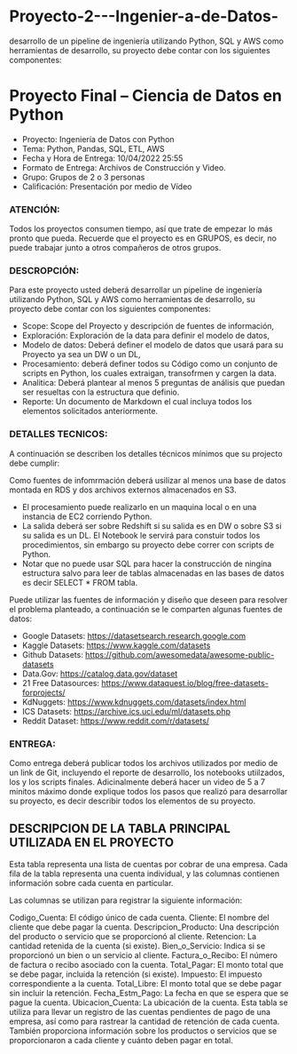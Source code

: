 # Proyecto-2---Ingenier-a-de-Datos-
desarrollo de un pipeline de ingeniería utilizando Python, SQL y AWS como herramientas de desarrollo, su proyecto debe contar con los siguientes componentes:


# Proyecto Final – Ciencia de Datos en Python

- Proyecto: Ingeniería de Datos con Python
- Tema: Python, Pandas, SQL, ETL, AWS
- Fecha y Hora de Entrega: 10/04/2022 25:55
- Formato de Entrega: Archivos de Construcción y Video.
- Grupo: Grupos de 2 o 3 personas
- Calificación: Presentación por medio de Vídeo


### ATENCIÓN:
Todos los proyectos consumen tiempo, así que trate de empezar lo más
pronto que pueda. Recuerde que el proyecto es en GRUPOS, es decir, no puede
trabajar junto a otros compañeros de otros grupos.

### DESCROPCIÓN:
Para este proyecto usted deberá desarrollar un pipeline de
ingeniería utilizando Python, SQL y AWS como herramientas de desarrollo, su
proyecto debe contar con los siguientes componentes:


- Scope: Scope del Proyecto y descripción de fuentes de información,
- Exploración: Exploración de la data para definir el modelo de datos,
- Modelo de datos: Deberá definer el modelo de datos que usará para su
Proyecto ya sea un DW o un DL,
- Procesamiento: deberá definer todos su Código como un conjunto de scripts
en Python, los cuales extraigan, transofrmen y cargen la data.
- Analitica: Deberá plantear al menos 5 preguntas de análisis que puedan ser
resueltas con la estructura que definio.
- Reporte: Un documento de Markdown el cual incluya todos los elementos
solicitados anteriormente.

### DETALLES TECNICOS:
A continuación se describen los detalles técnicos mínimos
que su projecto debe cumplir:

Como fuentes de infomrmación deberá usilizar al menos una base de datos
montada en RDS y dos archivos externos almacenados en S3.
- El procesamiento puede realizarlo en un maquina local o en una instancia de
EC2 corriendo Python.
- La salida deberá ser sobre Redshift si su salida es en DW o sobre S3 si su salida
es un DL.
 El Notebook le servirá para constuir todos los procedimientos, sin embargo
su proyecto debe correr con scripts de Python.
- Notar que no puede usar SQL para hacer la construcción de ningína estructura
salvo para leer de tablas almacenadas en las bases de datos es decir SELECT *
FROM tabla.

Puede utilizar las fuentes de información y diseño que deseen para resolver el
problema planteado, a continuación se le comparten algunas fuentes de datos:

- Google Datasets: https://datasetsearch.research.google.com
- Kaggle Datasets: https://www.kaggle.com/datasets
- Github Datasets: https://github.com/awesomedata/awesome-public-datasets
- Data.Gov: https://catalog.data.gov/dataset
- 21 Free Datasources: https://www.dataquest.io/blog/free-datasets-forprojects/
- KdNuggets: https://www.kdnuggets.com/datasets/index.html
- ICS Datasets: https://archive.ics.uci.edu/ml/datasets.php
- Reddit Dataset: https://www.reddit.com/r/datasets/

### ENTREGA: 
Como entrega deberá publicar todos los archivos utilizados por medio
de un link de Git, incluyendo el reporte de desarrollo, los notebooks utiilzados, los y
los scripts finales. Adicinalmente deberá hacer un video de 5 a 7 minitos máximo
donde explique todos los pasos que realizó para desarrollar su proyecto, es decir
describir todos los elementos de su proyecto.

## DESCRIPCION DE LA TABLA PRINCIPAL UTILIZADA EN EL PROYECTO 

Esta tabla representa una lista de cuentas por cobrar de una empresa. Cada fila de la tabla representa una cuenta individual, y las columnas contienen información sobre cada cuenta en particular.

Las columnas se utilizan para registrar la siguiente información:

Codigo_Cuenta: El código único de cada cuenta.
Cliente: El nombre del cliente que debe pagar la cuenta.
Descripcion_Producto: Una descripción del producto o servicio que se proporcionó al cliente.
Retencion: La cantidad retenida de la cuenta (si existe).
Bien_o_Servicio: Indica si se proporcionó un bien o un servicio al cliente.
Factura_o_Recibo: El número de factura o recibo asociado con la cuenta.
Total_Pagar: El monto total que se debe pagar, incluida la retención (si existe).
Impuesto: El impuesto correspondiente a la cuenta.
Total_Libre: El monto total que se debe pagar sin incluir la retención.
Fecha_Estm_Pago: La fecha en que se espera que se pague la cuenta.
Ubicacion_Cuenta: La ubicación de la cuenta.
Esta tabla se utiliza para llevar un registro de las cuentas pendientes de pago de una empresa, así como para rastrear la cantidad de retención de cada cuenta. También proporciona información sobre los productos o servicios que se proporcionaron a cada cliente y cuánto deben pagar en total.